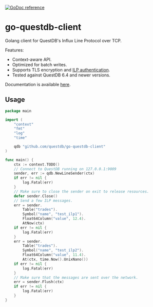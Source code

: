 [![GoDoc reference](https://img.shields.io/badge/godoc-reference-blue.svg)](https://pkg.go.dev/github.com/questdb/go-questdb-client)

# go-questdb-client

Golang client for QuestDB's Influx Line Protocol over TCP.

Features:
* Context-aware API.
* Optimized for batch writes.
* Supports TLS encryption and [ILP authentication](https://questdb.io/docs/reference/api/ilp/authenticate).
* Tested against QuestDB 6.4 and newer versions.

Documentation is available [here](https://pkg.go.dev/github.com/questdb/go-questdb-client).

## Usage

```go
package main

import (
	"context"
	"fmt"
	"log"
	"time"

	qdb "github.com/questdb/go-questdb-client"
)

func main() {
	ctx := context.TODO()
	// Connect to QuestDB running on 127.0.0.1:9009
	sender, err := qdb.NewLineSender(ctx)
	if err != nil {
		log.Fatal(err)
	}
	// Make sure to close the sender on exit to release resources.
	defer sender.Close()
	// Send a few ILP messages.
	err = sender.
		Table("trades").
		Symbol("name", "test_ilp1").
		Float64Column("value", 12.4).
		AtNow(ctx)
	if err != nil {
		log.Fatal(err)
	}
	err = sender.
		Table("trades").
		Symbol("name", "test_ilp2").
		Float64Column("value", 11.4).
		At(ctx, time.Now().UnixNano())
	if err != nil {
		log.Fatal(err)
	}
	// Make sure that the messages are sent over the network.
	err = sender.Flush(ctx)
	if err != nil {
		log.Fatal(err)
	}
}
```
